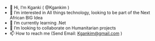 - 👋 Hi, I’m Kganki ( @Kgankim )
- 👀 I’m interested in All things technology, looking to be part of the Next African BIG Idea
- 🌱 I’m currently learning .Net
- 💞️ I’m looking to collaborate on Humanitarian projects
- 📫 How to reach me  (Send Email: Kgankim@gmail.com )

<!---
Kgankim/Kgankim is a ✨ special ✨ repository because its `README.md` (this file) appears on your GitHub profile.
You can click the Preview link to take a look at your changes.
--->
